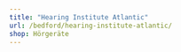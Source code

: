 ```yaml
---
title: "Hearing Institute Atlantic"
url: /bedford/hearing-institute-atlantic/
shop: Hörgeräte
---
```

